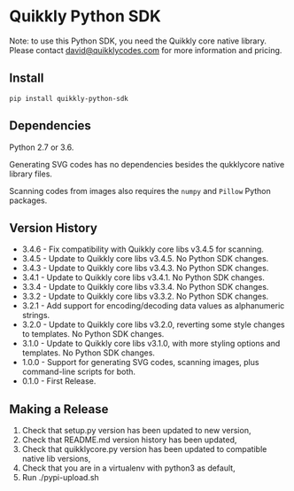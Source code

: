 # Quikkly Python SDK #

Note: to use this Python SDK, you need the Quikkly core native library.
Please contact david@quikklycodes.com for more information and pricing.

## Install ##

`pip install quikkly-python-sdk`

## Dependencies ##

Python 2.7 or 3.6.

Generating SVG codes has no dependencies besides the qukklycore native library files.

Scanning codes from images also requires the `numpy` and `Pillow` Python packages.

## Version History ##

* 3.4.6 - Fix compatibility with Quikkly core libs v3.4.5 for scanning.
* 3.4.5 - Update to Quikkly core libs v3.4.5. No Python SDK changes.
* 3.4.3 - Update to Quikkly core libs v3.4.3. No Python SDK changes.
* 3.4.1 - Update to Quikkly core libs v3.4.1. No Python SDK changes.
* 3.3.4 - Update to Quikkly core libs v3.3.4. No Python SDK changes.
* 3.3.2 - Update to Quikkly core libs v3.3.2. No Python SDK changes.
* 3.2.1 - Add support for encoding/decoding data values as alphanumeric strings.
* 3.2.0 - Update to Quikkly core libs v3.2.0, reverting some style changes to templates. No Python SDK changes.
* 3.1.0 - Update to Quikkly core libs v3.1.0, with more styling options and templates. No Python SDK changes.
* 1.0.0 - Support for generating SVG codes, scanning images, plus command-line scripts for both.
* 0.1.0 - First Release.

## Making a Release ##

1. Check that setup.py version has been updated to new version,
2. Check that README.md version history has been updated,
3. Check that quikklycore.py version has been updated to compatible native lib versions,
4. Check that you are in a virtualenv with python3 as default,
5. Run ./pypi-upload.sh
